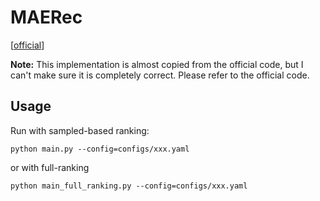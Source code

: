 

# MAERec

[[official](https://github.com/HKUDS/GMRec)]


**Note:** This implementation is almost copied from the official code, but I can't make sure it is completely correct.
Please refer to the official code.

## Usage


Run with sampled-based ranking:

    python main.py --config=configs/xxx.yaml

or with full-ranking

    python main_full_ranking.py --config=configs/xxx.yaml

